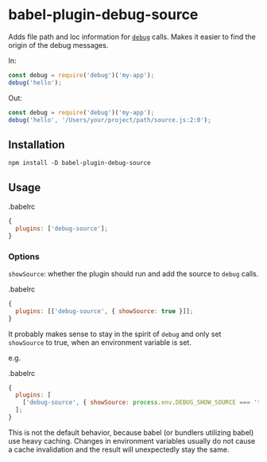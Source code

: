 # babel-plugin-debug-source

Adds file path and loc information for [`debug`](https://www.npmjs.com/package/debug) calls.
Makes it easier to find the origin of the debug messages.

In:

```js
const debug = require('debug')('my-app');
debug('hello');
```

Out:

```js
const debug = require('debug')('my-app');
debug('hello', '/Users/your/project/path/source.js:2:0');
```

## Installation

```
npm install -D babel-plugin-debug-source
```

## Usage

.babelrc

```js
{
  plugins: ['debug-source'];
}
```

### Options

`showSource`: whether the plugin should run and add the source to `debug` calls.

.babelrc

```js
{
  plugins: [['debug-source', { showSource: true }]];
}
```

It probably makes sense to stay in the spirit of `debug` and only set `showSource` to true, when an environment variable is set.

e.g.

.babelrc

```js
{
  plugins: [
    ['debug-source', { showSource: process.env.DEBUG_SHOW_SOURCE === 'true' }]
  ];
}
```

This is not the default behavior, because babel (or bundlers utilizing babel) use heavy caching. Changes in environment variables usually do not cause a cache invalidation and the result will unexpectedly stay the same.
